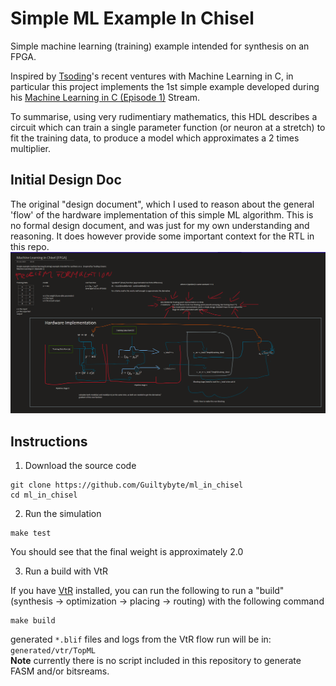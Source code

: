 Simple ML Example In Chisel
=======================

Simple machine learning (training) example intended for synthesis on an FPGA.
  
Inspired by [Tsoding](https://www.youtube.com/@TsodingDaily)'s recent ventures with Machine Learning
in C, in particular this project implements the 1st simple example developed during
his [Machine Learning in C (Episode 1)](https://www.youtube.com/watch?v=PGSba51aRYU&t=1309s) Stream.


To summarise, using very rudimentiary mathematics, this HDL describes a circuit which
can train a single parameter function (or neuron at a stretch) to fit the training data,
to produce a model which approximates a 2 times multiplier.

## Initial Design Doc
The original "design document", which I used to reason about the general 'flow'
of the hardware implementation of this simple ML algorithm. This is no formal
design document, and was just for my own understanding and reasoning. It does
however provide some important context for the RTL in this repo.
![rough design document](machine_learning_in_chisel.png)

## Instructions
1. Download the source code

  ```
  git clone https://github.com/Guiltybyte/ml_in_chisel
  cd ml_in_chisel
  ```

2. Run the simulation

  ```
  make test
  ```
  You should see that the final weight is approximately 2.0

3. Run a build with VtR

  If you have [VtR](https://verilogtorouting.org/) installed, you can run the following to run a "build"
  (synthesis -> optimization -> placing -> routing) with the following command
  ```
  make build
  ```
  generated `*.blif` files and logs from the VtR flow run will be in: `generated/vtr/TopML`  
  **Note** currently there is no script included in this repository to generate FASM and/or bitsreams.
